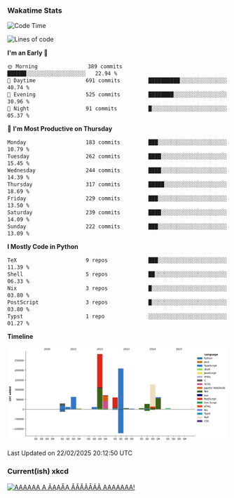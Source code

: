 ### Wakatime Stats
<!--START_SECTION:waka-->
![Code Time](http://img.shields.io/badge/Code%20Time-3%2C057%20hrs%2031%20mins-blue)

![Lines of code](https://img.shields.io/badge/From%20Hello%20World%20I%27ve%20Written-973.7%20thousand%20lines%20of%20code-blue)

**I'm an Early 🐤** 

```text
🌞 Morning                389 commits         ██████░░░░░░░░░░░░░░░░░░░   22.94 % 
🌆 Daytime                691 commits         ██████████░░░░░░░░░░░░░░░   40.74 % 
🌃 Evening                525 commits         ████████░░░░░░░░░░░░░░░░░   30.96 % 
🌙 Night                  91 commits          █░░░░░░░░░░░░░░░░░░░░░░░░   05.37 % 
```
📅 **I'm Most Productive on Thursday** 

```text
Monday                   183 commits         ███░░░░░░░░░░░░░░░░░░░░░░   10.79 % 
Tuesday                  262 commits         ████░░░░░░░░░░░░░░░░░░░░░   15.45 % 
Wednesday                244 commits         ████░░░░░░░░░░░░░░░░░░░░░   14.39 % 
Thursday                 317 commits         █████░░░░░░░░░░░░░░░░░░░░   18.69 % 
Friday                   229 commits         ███░░░░░░░░░░░░░░░░░░░░░░   13.50 % 
Saturday                 239 commits         ████░░░░░░░░░░░░░░░░░░░░░   14.09 % 
Sunday                   222 commits         ███░░░░░░░░░░░░░░░░░░░░░░   13.09 % 
```


**I Mostly Code in Python** 

```text
TeX                      9 repos             ███░░░░░░░░░░░░░░░░░░░░░░   11.39 % 
Shell                    5 repos             ██░░░░░░░░░░░░░░░░░░░░░░░   06.33 % 
Nix                      3 repos             █░░░░░░░░░░░░░░░░░░░░░░░░   03.80 % 
PostScript               3 repos             █░░░░░░░░░░░░░░░░░░░░░░░░   03.80 % 
Typst                    1 repo              ░░░░░░░░░░░░░░░░░░░░░░░░░   01.27 % 
```



**Timeline**

![Lines of Code chart](https://raw.githubusercontent.com/joshuajeschek/joshuajeschek/main/assets/bar_graph.png)


 Last Updated on 22/02/2025 20:12:50 UTC
<!--END_SECTION:waka-->

### Current(ish) xkcd
<a id="xkcd-a" title="AAAAAA A ÃA̧AȂA̦ ǍÅÂÃĀÁȂ AAAAAAA!" href="https://www.xkcd.com" target="_blank">
        <img align="center" id="xkcd-img" src="https://imgs.xkcd.com/comics/scream_cipher.png" alt="AAAAAA A ÃA̧AȂA̦ ǍÅÂÃĀÁȂ AAAAAAA!" height=300 />
</a>
